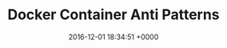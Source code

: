 ---
title: "Docker Container Anti Patterns"
date: 2016-12-01 18:34:51 +0000
url: http://blog.arungupta.me/docker-container-anti-patterns
---